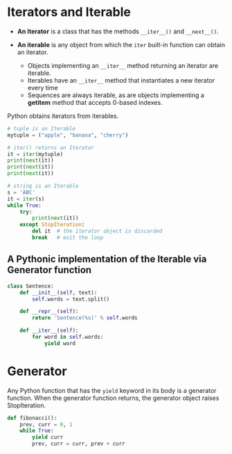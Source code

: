 # Iterators and Iterable

* **An Iterator** is a class that has the methods `__iter__()` and `__next__()`.

* **An iterable** is any object from which the `iter` built-in function can obtain an iterator.
    * Objects implementing an `__iter__` method returning an iterator are iterable.
    * Iterables have an `__iter__` method that instantiates a new iterator every
time
    * Sequences are always iterable, as are objects implementing a __getitem__ method that
    accepts 0-based indexes.

Python obtains iterators from iterables.

```python
# tuple is an Iterable
mytuple = ("apple", "banana", "cherry")

# iter() returns an Iterator
it = iter(mytuple)                    
print(next(it))
print(next(it))
print(next(it))

# string is an Iterable
s = 'ABC'
it = iter(s)
while True:
    try:
        print(next(it))
    except StopIteration:
        del it  # the iterator object is discarded
        break   # exit the loop
```

## A Pythonic implementation of the Iterable via Generator function

```python
class Sentence:
    def __init__(self, text):
        self.words = text.split()

    def __repr__(self):
        return 'Sentence(%s)' % self.words

    def __iter__(self):
        for word in self.words:
            yield word
```


# Generator

Any Python function that has the `yield` keyword in its body is a generator function.
When the generator function returns, the generator object raises StopIteration.

```python
def fibonacci():
    prev, curr = 0, 1
    while True:
        yield curr
        prev, curr = curr, prev + curr
```
